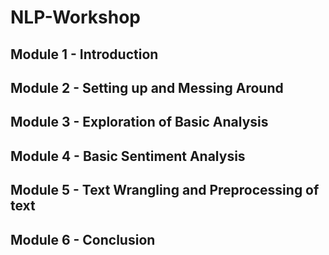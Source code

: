 # NLP-Workshop

## Module 1 - Introduction
## Module 2 - Setting up and Messing Around
## Module 3 - Exploration of Basic Analysis
## Module 4 - Basic Sentiment Analysis
## Module 5 - Text Wrangling and Preprocessing of text
## Module 6 - Conclusion
